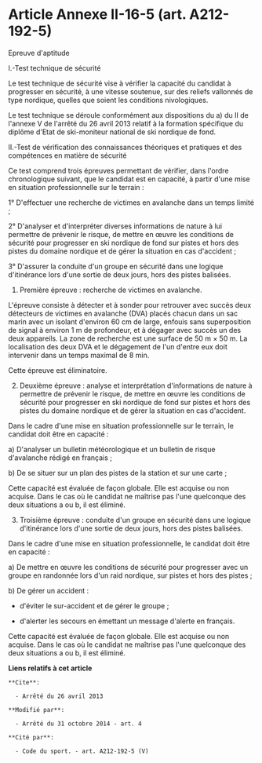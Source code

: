 # Article Annexe II-16-5 (art. A212-192-5)

Epreuve d'aptitude 

I.-Test technique de sécurité 

Le test technique de sécurité vise à vérifier la capacité du candidat à progresser en sécurité, à une vitesse soutenue, sur
des reliefs vallonnés de type nordique, quelles que soient les conditions nivologiques. 

Le test technique se déroule conformément aux dispositions du a) du II de l'annexe V de l'arrêté du 26 avril 2013 relatif à
la formation spécifique du diplôme d'Etat de ski-moniteur national de ski nordique de fond. 

II.-Test de vérification des connaissances théoriques et pratiques et des compétences en matière de sécurité 

Ce test comprend trois épreuves permettant de vérifier, dans l'ordre chronologique suivant, que le candidat est en capacité,
à partir d'une mise en situation professionnelle sur le terrain : 

1° D'effectuer une recherche de victimes en avalanche dans un temps limité ; 

2° D'analyser et d'interpréter diverses informations de nature à lui permettre de prévenir le risque, de mettre en œuvre les
conditions de sécurité pour progresser en ski nordique de fond sur pistes et hors des pistes du domaine nordique et de gérer
la situation en cas d'accident ; 

3° D'assurer la conduite d'un groupe en sécurité dans une logique d'itinérance lors d'une sortie de deux jours, hors des
pistes balisées. 

1. Première épreuve : recherche de victimes en avalanche. 

L'épreuve consiste à détecter et à sonder pour retrouver avec succès deux détecteurs de victimes en avalanche (DVA) placés
chacun dans un sac marin avec un isolant d'environ 60 cm de large, enfouis sans superposition de signal à environ 1 m de
profondeur, et à dégager avec succès un des deux appareils. La zone de recherche est une surface de 50 m × 50 m. La
localisation des deux DVA et le dégagement de l'un d'entre eux doit intervenir dans un temps maximal de 8 min. 

Cette épreuve est éliminatoire. 

2. Deuxième épreuve : analyse et interprétation d'informations de nature à permettre de prévenir le risque, de mettre en
œuvre les conditions de sécurité pour progresser en ski nordique de fond sur pistes et hors des pistes du domaine nordique et
de gérer la situation en cas d'accident. 

Dans le cadre d'une mise en situation professionnelle sur le terrain, le candidat doit être en capacité : 

a) D'analyser un bulletin météorologique et un bulletin de risque d'avalanche rédigé en français ; 

b) De se situer sur un plan des pistes de la station et sur une carte ; 

Cette capacité est évaluée de façon globale. Elle est acquise ou non acquise. Dans le cas où le candidat ne maîtrise pas
l'une quelconque des deux situations a ou b, il est éliminé. 

3. Troisième épreuve : conduite d'un groupe en sécurité dans une logique d'itinérance lors d'une sortie de deux jours, hors
des pistes balisées. 

Dans le cadre d'une mise en situation professionnelle, le candidat doit être en capacité : 

a) De mettre en œuvre les conditions de sécurité pour progresser avec un groupe en randonnée lors d'un raid nordique, sur
pistes et hors des pistes ; 

b) De gérer un accident :

- d'éviter le sur-accident et de gérer le groupe ;

- d'alerter les secours en émettant un message d'alerte en français. 

Cette capacité est évaluée de façon globale. Elle est acquise ou non acquise. Dans le cas où le candidat ne maîtrise pas
l'une quelconque des deux situations a ou b, il est éliminé.

**Liens relatifs à cet article**

	**Cite**:

	  - Arrêté du 26 avril 2013

	**Modifié par**:

	  - Arrêté du 31 octobre 2014 - art. 4

	**Cité par**:

	  - Code du sport. - art. A212-192-5 (V)
